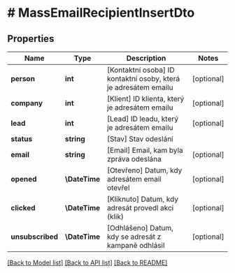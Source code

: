 # # MassEmailRecipientInsertDto

## Properties

Name | Type | Description | Notes
------------ | ------------- | ------------- | -------------
**person** | **int** | [Kontaktní osoba] ID kontaktní osoby, která je adresátem emailu | [optional]
**company** | **int** | [Klient] ID klienta, který je adresátem emailu | [optional]
**lead** | **int** | [Lead] ID leadu, který je adresátem emailu | [optional]
**status** | **string** | [Stav] Stav odeslání |
**email** | **string** | [Email] Email, kam byla zpráva odeslána | [optional]
**opened** | **\DateTime** | [Otevřeno] Datum, kdy adresátem email otevřel | [optional]
**clicked** | **\DateTime** | [Kliknuto] Datum, kdy adresát provedl akci (klik) | [optional]
**unsubscribed** | **\DateTime** | [Odhlášeno] Datum, kdy se adresát z kampaně odhlásil | [optional]

[[Back to Model list]](../../README.md#models) [[Back to API list]](../../README.md#endpoints) [[Back to README]](../../README.md)
